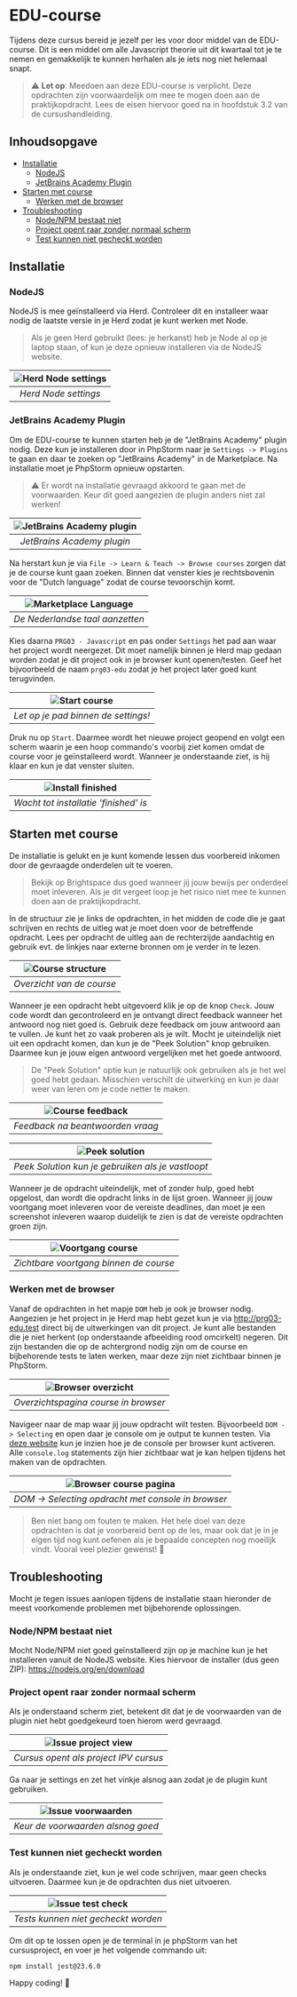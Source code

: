 # EDU-course

Tijdens deze cursus bereid je jezelf per les voor door middel van de
EDU-course. Dit is een middel om alle Javascript theorie uit dit kwartaal
tot je te nemen en gemakkelijk te kunnen herhalen als je iets nog niet
helemaal snapt.

> ⚠️ **Let op**: Meedoen aan deze EDU-course is verplicht. Deze opdrachten zijn
> voorwaardelijk om mee te mogen doen aan de praktijkopdracht. Lees de eisen
> hiervoor goed na in hoofdstuk 3.2 van de cursushandleiding.

## Inhoudsopgave

- [Installatie](#installatie)
    - [NodeJS](#nodejs)
    - [JetBrains Academy Plugin](#jetbrains-academy-plugin)
- [Starten met course](#starten-met-course)
    - [Werken met de browser](#werken-met-de-browser)
- [Troubleshooting](#troubleshooting)
    - [Node/NPM bestaat niet](#nodenpm-bestaat-niet)
    - [Project opent raar zonder normaal scherm](#project-opent-raar-zonder-normaal-scherm)
    - [Test kunnen niet gecheckt worden](#test-kunnen-niet-gecheckt-worden)

## Installatie

### NodeJS

NodeJS is mee geïnstalleerd via Herd. Controleer dit en installeer waar nodig
de laatste versie in je Herd zodat je kunt werken met Node.

> Als je geen Herd gebruikt (lees: je herkanst) heb je Node al op je laptop staan,
> of kun je deze opnieuw installeren via de NodeJS website.

| ![Herd Node settings](img/herd-node.png) | 
|:----------------------------------------:| 
|           *Herd Node settings*           |

### JetBrains Academy Plugin

Om de EDU-course te kunnen starten heb je de "JetBrains Academy" plugin nodig.
Deze kun je installeren door in PhpStorm naar je `Settings -> Plugins` te
gaan en daar te zoeken op "JetBrains Academy" in de Marketplace. Na installatie
moet je PhpStorm opnieuw opstarten.

> ⚠️ Er wordt na installatie gevraagd akkoord te gaan met de voorwaarden. Keur dit
> goed aangezien de plugin anders niet zal werken!

| ![JetBrains Academy plugin](img/jetbrans-academy-plugin.png) | 
|:------------------------------------------------------------:| 
|                  *JetBrains Academy plugin*                  |

Na herstart kun je via `File -> Learn & Teach -> Browse courses` zorgen dat je
de course kunt gaan zoeken. Binnen dat venster kies je rechtsbovenin voor de
"Dutch language" zodat de course tevoorschijn komt.

| ![Marketplace Language](img/marketplace-language.png) | 
|:-----------------------------------------------------:| 
|            *De Nederlandse taal aanzetten*            |

Kies daarna `PRG03 - Javascript` en pas onder `Settings` het pad aan waar het project
wordt neergezet. Dit moet namelijk binnen je Herd map gedaan worden zodat je dit project
ook in je browser kunt openen/testen. Geef het bijvoorbeeld de naam `prg03-edu` zodat
je het project later goed kunt terugvinden.

| ![Start course](img/start-course.png) | 
|:-------------------------------------:| 
|  *Let op je pad binnen de settings!*  |

Druk nu op `Start`. Daarmee wordt het nieuwe project geopend en volgt een scherm
waarin je een hoop commando's voorbij ziet komen omdat de course voor je
geïnstalleerd wordt. Wanneer je onderstaande ziet, is hij klaar en kun je dat
venster sluiten.

| ![Install finished](img/install-finished.png) | 
|:---------------------------------------------:| 
|     *Wacht tot installatie 'finished' is*     |

## Starten met course

De installatie is gelukt en je kunt komende lessen dus voorbereid inkomen door
de gevraagde onderdelen uit te voeren.

> Bekijk op Brightspace dus goed wanneer jij jouw bewijs per onderdeel moet
> inleveren. Als je dit vergeet loop je het risico niet mee te kunnen doen
> aan de praktijkopdracht.

In de structuur zie je links de opdrachten, in het midden de code die je gaat
schrijven en rechts de uitleg wat je moet doen voor de betreffende opdracht.
Lees per opdracht de uitleg aan de rechterzijde aandachtig en gebruik evt.
de linkjes naar externe bronnen om je verder in te lezen.

| ![Course structure](img/course-structure.png) | 
|:---------------------------------------------:| 
|           *Overzicht van de course*           |

Wanneer je een opdracht hebt uitgevoerd klik je op de knop `Check`. Jouw code
wordt dan gecontroleerd en je ontvangt direct feedback wanneer het antwoord
nog niet goed is. Gebruik deze feedback om jouw antwoord aan te vullen.
Je kunt het zo vaak proberen als je wilt. Mocht je uiteindelijk niet uit een
opdracht komen, dan kun je de "Peek Solution" knop gebruiken. Daarmee kun je jouw
eigen antwoord vergelijken met het goede antwoord.

> De "Peek Solution" optie kun je natuurlijk ook gebruiken als je het wel goed hebt
> gedaan. Misschien verschilt de uitwerking en kun je daar weer van leren om je code
> netter te maken.

| ![Course feedback](img/course-feedback.png) | 
|:-------------------------------------------:| 
|      *Feedback na beantwoorden vraag*       |

|  ![Peek solution](img/course-peek-solution.png)   | 
|:-------------------------------------------------:| 
| *Peek Solution kun je gebruiken als je vastloopt* |

Wanneer je de opdracht uiteindelijk, met of zonder hulp, goed hebt opgelost, dan wordt
die opdracht links in de lijst groen. Wanneer jij jouw voortgang moet inleveren voor de
vereiste deadlines, dan moet je een screenshot inleveren waarop duidelijk te zien is dat
de vereiste opdrachten groen zijn.

| ![Voortgang course](img/course-progress.png) | 
|:--------------------------------------------:| 
|    *Zichtbare voortgang binnen de course*    |

### Werken met de browser

Vanaf de opdrachten in het mapje `DOM` heb je ook je browser nodig. Aangezien je het
project in je Herd map hebt gezet kun je via http://prg03-edu.test direct
bij de uitwerkingen van dit project. Je kunt alle bestanden die je niet herkent (op
onderstaande afbeelding rood omcirkelt) negeren. Dit zijn bestanden die op de achtergrond
nodig zijn om de course en bijbehorende tests te laten werken, maar deze zijn niet
zichtbaar binnen je PhpStorm.

| ![Browser overzicht](img/browser-overview.png) | 
|:----------------------------------------------:| 
|      *Overzichtspagina course in browser*      |

Navigeer naar de map waar jij jouw opdracht wilt testen. Bijvoorbeeld `DOM -> Selecting`
en open daar je console om je output te kunnen testen. Via
[deze website](https://balsamiq.com/support/faqs/browserconsole/) kun je inzien hoe je
de console per browser kunt activeren. Alle `console.log` statements zijn hier zichtbaar
wat je kan helpen tijdens het maken van de opdrachten.

| ![Browser course pagina](img/browser-console.png)  | 
|:--------------------------------------------------:| 
| *DOM -> Selecting opdracht met console in browser* |

> Ben niet bang om fouten te maken. Het hele doel van deze opdrachten is dat je
> voorbereid bent op de les, maar ook dat je in je eigen tijd nog kunt oefenen als
> je bepaalde concepten nog moeilijk vindt. Vooral veel plezier gewenst! 🎉

## Troubleshooting

Mocht je tegen issues aanlopen tijdens de installatie staan hieronder de meest
voorkomende problemen met bijbehorende oplossingen.

### Node/NPM bestaat niet

Mocht Node/NPM niet goed geïnstalleerd zijn op je machine kun je het installeren
vanuit de NodeJS website. Kies hiervoor de installer (dus geen ZIP): https://nodejs.org/en/download

### Project opent raar zonder normaal scherm

Als je onderstaand scherm ziet, betekent dit dat je de voorwaarden van de plugin
niet hebt goedgekeurd toen hierom werd gevraagd.

| ![Issue project view](img/issue-project-view.png) | 
|:-------------------------------------------------:| 
|       *Cursus opent als project IPV cursus*       |

Ga naar je settings en zet het vinkje alsnog aan zodat je de plugin kunt gebruiken.

| ![Issue voorwaarden](img/issue-agreement-check.png) | 
|:---------------------------------------------------:| 
|          *Keur de voorwaarden alsnog goed*          |

### Test kunnen niet gecheckt worden

Als je onderstaande ziet, kun je wel code schrijven, maar geen checks uitvoeren. Daarmee
kun je de opdrachten dus niet uitvoeren.

| ![Issue test check](img/issue-tests.png) | 
|:----------------------------------------:| 
|   *Tests kunnen niet gecheckt worden*    |

Om dit op te lossen open je de terminal in je phpStorm van het cursusproject, en voer
je het volgende commando uit:

```bash
npm install jest@23.6.0
```

Happy coding! 🎉
